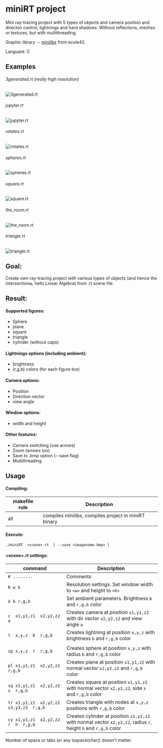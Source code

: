 # miniRT project

  Mini ray-tracing project with 5 types of objects and camera position and directon control, lightnings and hard shadows.
  Without reflections, meshes or textures, but with multithreading.
  
  Graphic library -- [minilibx](https://github.com/42Paris/minilibx-linux/tree/master) from ecole42.
  
  Languare: C

## Examples

###### 3generated.rt (really high resolution)
![3generated.rt](./png/3generated.png)

###### jupyter.rt
![jupyter.rt](./png/jupyter.png)

###### rotates.rt
![rotates.rt](./png/rotates.png)

###### spheres.rt
![spheres.rt](./png/spheres.png)

###### square.rt
![square.rt](./png/square.png)

###### the_room.rt
![the_room.rt](./png/the_room.png)

###### triangle.rt
![triangle.rt](./png/triangle.png)

## Goal:
  Create own ray-tracing project with various types of objects (and hence the intersectionы, hello Linear Algebra) from .rt scene file.

## Result:

#### Supported figures:
  
- Sphere
- plane
- square
- triangle
- cylinder (without caps)

#### Lightnings options (including ambient):
  
- brightness
- (r,g,b) colors (for each figure too)

#### Camera options:
  
- Position
- Direction vector
- view angle

#### Window options:
  
- width and height

#### Other features:
  
- Camera switching (use arrows)
- Zoom  (arrows too)
- Save to .bmp option (--save flag)
- Multithreading

## Usage

#### Compiling:
| makefile rule  | Description                                           |
| -------------- | ----------------------------------------------------- |
|  all           | compiles minilibx, compiles project in miniRT binary  |

#### Execute:
```
./miniRT  <scene>.rt  [ --save <imagename.bmp> ]
```

#### \<scene\>.rt settings:

| command | Description                                             |
| ------------------------- | --------------------------------------------------------------------- |
| `# ........`               | Comments                                                              |
| `R w h`                   | Resolution settings. Set window width to `<w>` and height to `<h>`    |
| `A b r,g,b`               | Set ambient parameters. Brightness `b` and `r,g,b` color              |
|`c  x1,y1,z1  x2,y2,z2  a` | Creates camera at position `x1,y1,z2` with dir vector `x2,y2,z2` and view angle `a` |
|`l  x,y,z  b  r,g,b`       | Creates lightning at position `x,y,z` with brightness `b` and `r,g,b` color |
|<img width=400/>           |<img width=500/>                                                       |  
|`sp x,y,z  r  r,g,b`       | Creates sphere at position `x,y,z` with radius `b` and `r,g,b` color  |
|`pl x1,y1,z1  x2,y2,z2  r,g,b`| Creates plane at position `x1,y1,z2` with normal vector `x2,y2,z2` and `r,g,b` color |
|`sq x1,y1,z1  x2,y2,z2  s  r,g,b`| Creates square at position `x1,y1,z2` with normal vector `x2,y2,z2`, side `s` and `r,g,b` color |
|`tr x1,y1,z1  x2,y2,z2  x3,y3,z3  r,g,b`| Creates triangle with nodes at `x,y,z` positions with `r,g,b` color |
|`cy x1,y1,z1  x2,y2,z2  r  h  r,g,b`| Creates cylinder at position `x1,y1,z2` with normal vector `x2,y2,z2`, radius `r`, height `h` and `r,g,b` color |

Number of space or tabs (or any isspace(char)) doesn't matter.
